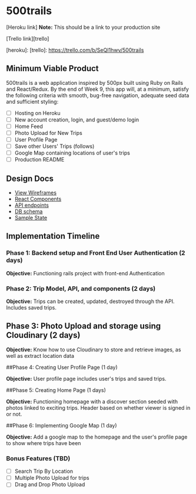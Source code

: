 # 500trails

[Heroku link] **Note:** This should be a link to your production site

[Trello link][trello]

[heroku]:
[trello]: https://trello.com/b/SeQI1hwv/500trails

## Minimum Viable Product

500trails is a web application inspired by 500px built using Ruby on Rails
and React/Redux.  By the end of Week 9, this app will, at a minimum, satisfy the
following criteria with smooth, bug-free navigation, adequate seed data and
sufficient styling:

- [ ] Hosting on Heroku
- [ ] New account creation, login, and guest/demo login
- [ ] Home Feed
- [ ] Photo Upload for New Trips
- [ ] User Profile Page
- [ ] Save other Users' Trips (follows)
- [ ] Google Map containing locations of user's trips
- [ ] Production README

## Design Docs
* [View Wireframes][wireframes]
* [React Components][components]
* [API endpoints][api-endpoints]
* [DB schema][schema]
* [Sample State][sample-state]

[wireframes]: docs/wireframes
[components]: docs/component-hierarchy.md
[sample-state]: docs/sample-state.md
[api-endpoints]: docs/api-endpoints.md
[schema]: docs/schema.md

## Implementation Timeline

### Phase 1: Backend setup and Front End User Authentication (2 days)

**Objective:** Functioning rails project with front-end Authentication

### Phase 2: Trip Model, API, and components (2 days)

**Objective:** Trips can be created, updated, destroyed through the API. Includes
saved trips.

## Phase 3: Photo Upload and storage using Cloudinary (2 days)

**Objective:** Know how to use Cloudinary to store and retrieve images, as well
  as extract location data

##Phase 4: Creating User Profile Page (1 day)

**Objective:** User profile page includes user's trips and saved trips.

##Phase 5: Creating Home Page (1 days)

**Objective:** Functioning homepage with a discover section seeded with
  photos linked to exciting trips. Header based on whether viewer is signed in or not.

##Phase 6: Implementing Google Map (1 day)

**Objective:** Add a google map to the homepage and the user's profile
  page to show where trips have been


### Bonus Features (TBD)
- [ ] Search Trip By Location
- [ ] Multiple Photo Upload for trips
- [ ] Drag and Drop Photo Upload
